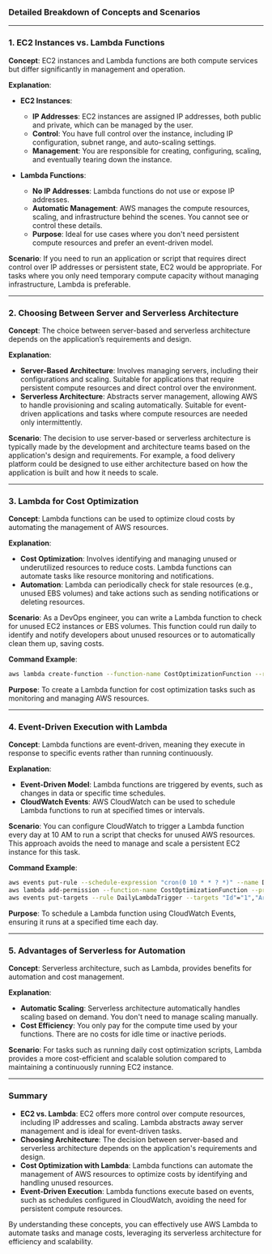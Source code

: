 ### Detailed Breakdown of Concepts and Scenarios

---

### 1. **EC2 Instances vs. Lambda Functions**

**Concept**: EC2 instances and Lambda functions are both compute services but differ significantly in management and operation.

**Explanation**:
- **EC2 Instances**:
  - **IP Addresses**: EC2 instances are assigned IP addresses, both public and private, which can be managed by the user.
  - **Control**: You have full control over the instance, including IP configuration, subnet range, and auto-scaling settings.
  - **Management**: You are responsible for creating, configuring, scaling, and eventually tearing down the instance.

- **Lambda Functions**:
  - **No IP Addresses**: Lambda functions do not use or expose IP addresses.
  - **Automatic Management**: AWS manages the compute resources, scaling, and infrastructure behind the scenes. You cannot see or control these details.
  - **Purpose**: Ideal for use cases where you don't need persistent compute resources and prefer an event-driven model.

**Scenario**: If you need to run an application or script that requires direct control over IP addresses or persistent state, EC2 would be appropriate. For tasks where you only need temporary compute capacity without managing infrastructure, Lambda is preferable.

---

### 2. **Choosing Between Server and Serverless Architecture**

**Concept**: The choice between server-based and serverless architecture depends on the application’s requirements and design.

**Explanation**:
- **Server-Based Architecture**: Involves managing servers, including their configurations and scaling. Suitable for applications that require persistent compute resources and direct control over the environment.
- **Serverless Architecture**: Abstracts server management, allowing AWS to handle provisioning and scaling automatically. Suitable for event-driven applications and tasks where compute resources are needed only intermittently.

**Scenario**: The decision to use server-based or serverless architecture is typically made by the development and architecture teams based on the application's design and requirements. For example, a food delivery platform could be designed to use either architecture based on how the application is built and how it needs to scale.

---

### 3. **Lambda for Cost Optimization**

**Concept**: Lambda functions can be used to optimize cloud costs by automating the management of AWS resources.

**Explanation**:
- **Cost Optimization**: Involves identifying and managing unused or underutilized resources to reduce costs. Lambda functions can automate tasks like resource monitoring and notifications.
- **Automation**: Lambda can periodically check for stale resources (e.g., unused EBS volumes) and take actions such as sending notifications or deleting resources.

**Scenario**: As a DevOps engineer, you can write a Lambda function to check for unused EC2 instances or EBS volumes. This function could run daily to identify and notify developers about unused resources or to automatically clean them up, saving costs.

**Command Example**:
```bash
aws lambda create-function --function-name CostOptimizationFunction --runtime python3.8 --role arn:aws:iam::account-id:role/service-role/MyLambdaRole --handler lambda_function.lambda_handler --zip-file fileb://function.zip
```
**Purpose**: To create a Lambda function for cost optimization tasks such as monitoring and managing AWS resources.

---

### 4. **Event-Driven Execution with Lambda**

**Concept**: Lambda functions are event-driven, meaning they execute in response to specific events rather than running continuously.

**Explanation**:
- **Event-Driven Model**: Lambda functions are triggered by events, such as changes in data or specific time schedules.
- **CloudWatch Events**: AWS CloudWatch can be used to schedule Lambda functions to run at specified times or intervals.

**Scenario**: You can configure CloudWatch to trigger a Lambda function every day at 10 AM to run a script that checks for unused AWS resources. This approach avoids the need to manage and scale a persistent EC2 instance for this task.

**Command Example**:
```bash
aws events put-rule --schedule-expression "cron(0 10 * * ? *)" --name DailyLambdaTrigger
aws lambda add-permission --function-name CostOptimizationFunction --principal events.amazonaws.com --statement-id UniqueID --action "lambda:InvokeFunction" --source-arn arn:aws:events:region:account-id:rule/DailyLambdaTrigger
aws events put-targets --rule DailyLambdaTrigger --targets "Id"="1","Arn"="arn:aws:lambda:region:account-id:function:CostOptimizationFunction"
```
**Purpose**: To schedule a Lambda function using CloudWatch Events, ensuring it runs at a specified time each day.

---

### 5. **Advantages of Serverless for Automation**

**Concept**: Serverless architecture, such as Lambda, provides benefits for automation and cost management.

**Explanation**:
- **Automatic Scaling**: Serverless architecture automatically handles scaling based on demand. You don't need to manage scaling manually.
- **Cost Efficiency**: You only pay for the compute time used by your functions. There are no costs for idle time or inactive periods.

**Scenario**: For tasks such as running daily cost optimization scripts, Lambda provides a more cost-efficient and scalable solution compared to maintaining a continuously running EC2 instance.

---

### Summary

- **EC2 vs. Lambda**: EC2 offers more control over compute resources, including IP addresses and scaling. Lambda abstracts away server management and is ideal for event-driven tasks.
- **Choosing Architecture**: The decision between server-based and serverless architecture depends on the application's requirements and design.
- **Cost Optimization with Lambda**: Lambda functions can automate the management of AWS resources to optimize costs by identifying and handling unused resources.
- **Event-Driven Execution**: Lambda functions execute based on events, such as schedules configured in CloudWatch, avoiding the need for persistent compute resources.

By understanding these concepts, you can effectively use AWS Lambda to automate tasks and manage costs, leveraging its serverless architecture for efficiency and scalability.